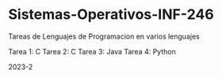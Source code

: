 # Sistemas-Operativos-INF-246
Tareas de Lenguajes de Programacion en varios lenguajes

Tarea 1: C
Tarea 2: C
Tarea 3: Java
Tarea 4: Python

2023-2
